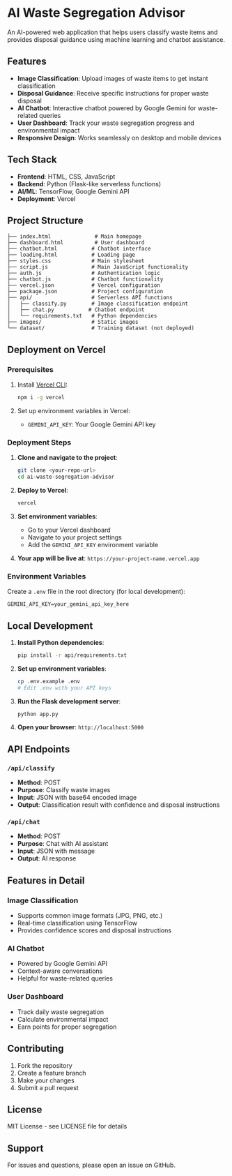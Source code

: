 # AI Waste Segregation Advisor

An AI-powered web application that helps users classify waste items and provides disposal guidance using machine learning and chatbot assistance.

## Features

- **Image Classification**: Upload images of waste items to get instant classification
- **Disposal Guidance**: Receive specific instructions for proper waste disposal
- **AI Chatbot**: Interactive chatbot powered by Google Gemini for waste-related queries
- **User Dashboard**: Track your waste segregation progress and environmental impact
- **Responsive Design**: Works seamlessly on desktop and mobile devices

## Tech Stack

- **Frontend**: HTML, CSS, JavaScript
- **Backend**: Python (Flask-like serverless functions)
- **AI/ML**: TensorFlow, Google Gemini API
- **Deployment**: Vercel

## Project Structure

```
├── index.html              # Main homepage
├── dashboard.html          # User dashboard
├── chatbot.html           # Chatbot interface
├── loading.html           # Loading page
├── styles.css             # Main stylesheet
├── script.js              # Main JavaScript functionality
├── auth.js                # Authentication logic
├── chatbot.js             # Chatbot functionality
├── vercel.json            # Vercel configuration
├── package.json           # Project configuration
├── api/                   # Serverless API functions
│   ├── classify.py        # Image classification endpoint
│   ├── chat.py           # Chatbot endpoint
│   └── requirements.txt   # Python dependencies
├── images/                # Static images
└── dataset/               # Training dataset (not deployed)
```

## Deployment on Vercel

### Prerequisites

1. Install [Vercel CLI](https://vercel.com/docs/cli):
   ```bash
   npm i -g vercel
   ```

2. Set up environment variables in Vercel:
   - `GEMINI_API_KEY`: Your Google Gemini API key

### Deployment Steps

1. **Clone and navigate to the project**:
   ```bash
   git clone <your-repo-url>
   cd ai-waste-segregation-advisor
   ```

2. **Deploy to Vercel**:
   ```bash
   vercel
   ```

3. **Set environment variables**:
   - Go to your Vercel dashboard
   - Navigate to your project settings
   - Add the `GEMINI_API_KEY` environment variable

4. **Your app will be live at**: `https://your-project-name.vercel.app`

### Environment Variables

Create a `.env` file in the root directory (for local development):

```env
GEMINI_API_KEY=your_gemini_api_key_here
```

## Local Development

1. **Install Python dependencies**:
   ```bash
   pip install -r api/requirements.txt
   ```

2. **Set up environment variables**:
   ```bash
   cp .env.example .env
   # Edit .env with your API keys
   ```

3. **Run the Flask development server**:
   ```bash
   python app.py
   ```

4. **Open your browser**: `http://localhost:5000`

## API Endpoints

### `/api/classify`
- **Method**: POST
- **Purpose**: Classify waste images
- **Input**: JSON with base64 encoded image
- **Output**: Classification result with confidence and disposal instructions

### `/api/chat`
- **Method**: POST
- **Purpose**: Chat with AI assistant
- **Input**: JSON with message
- **Output**: AI response

## Features in Detail

### Image Classification
- Supports common image formats (JPG, PNG, etc.)
- Real-time classification using TensorFlow
- Provides confidence scores and disposal instructions

### AI Chatbot
- Powered by Google Gemini API
- Context-aware conversations
- Helpful for waste-related queries

### User Dashboard
- Track daily waste segregation
- Calculate environmental impact
- Earn points for proper segregation

## Contributing

1. Fork the repository
2. Create a feature branch
3. Make your changes
4. Submit a pull request

## License

MIT License - see LICENSE file for details

## Support

For issues and questions, please open an issue on GitHub. 